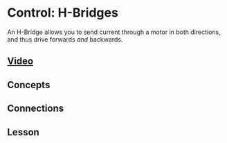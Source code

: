 # Control: H-Bridges
An H-Bridge allows you to send current through a motor in both directions, and thus drive forwards *and* backwards. 

## [Video]()

## Concepts

## Connections

## Lesson